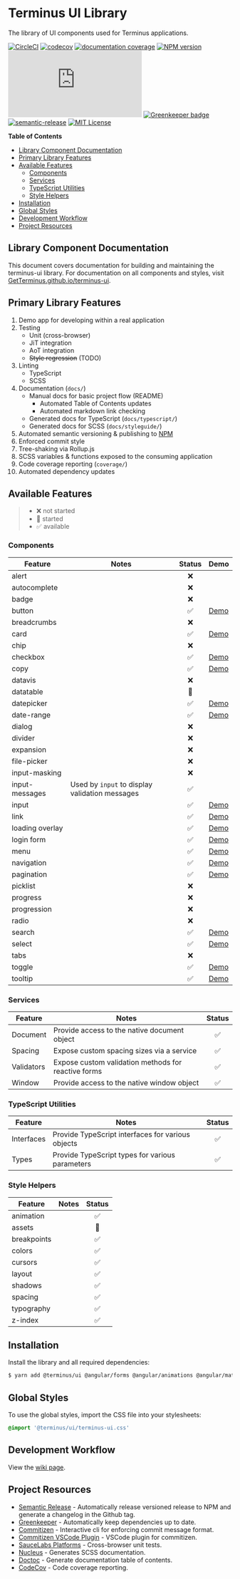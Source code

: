 # Terminus UI Library

The library of UI components used for Terminus applications.

[![CircleCI][circle-badge]][circle-link]
[![codecov][codecov-badge]][codecov-project]
[![documentation coverage][compodoc-badge]][docs-url]
[![NPM version][npm-version-image]][npm-url]
[![Library size][file-size-badge]][raw-distribution-js]
[![Greenkeeper badge][greenkeeper-badge]][greenkeeper]
[![semantic-release][semantic-release-badge]][semantic-release]
[![MIT License][license-image]][license-url]


<!-- START doctoc generated TOC please keep comment here to allow auto update -->
<!-- DON'T EDIT THIS SECTION, INSTEAD RE-RUN doctoc TO UPDATE -->
**Table of Contents**

- [Library Component Documentation](#library-component-documentation)
- [Primary Library Features](#primary-library-features)
- [Available Features](#available-features)
  - [Components](#components)
  - [Services](#services)
  - [TypeScript Utilities](#typescript-utilities)
  - [Style Helpers](#style-helpers)
- [Installation](#installation)
- [Global Styles](#global-styles)
- [Development Workflow](#development-workflow)
- [Project Resources](#project-resources)

<!-- END doctoc generated TOC please keep comment here to allow auto update -->


## Library Component Documentation

This document covers documentation for building and maintaining the terminus-ui library. For
documentation on all components and styles, visit [GetTerminus.github.io/terminus-ui][docs-url].


## Primary Library Features

1. Demo app for developing within a real application
1. Testing
    - Unit (cross-browser)
    - JiT integration
    - AoT integration
    - ~~Style regression~~ (TODO)
1. Linting
    - TypeScript
    - SCSS
1. Documentation (`docs/`)
    - Manual docs for basic project flow (README)
      - Automated Table of Contents updates
      - Automated markdown link checking
    - Generated docs for TypeScript (`docs/typescript/`)
    - Generated docs for SCSS (`docs/styleguide/`)
1. Automated semantic versioning & publishing to [NPM][npm-url]
1. Enforced commit style
1. Tree-shaking via Rollup.js
1. SCSS variables & functions exposed to the consuming application
1. Code coverage reporting (`coverage/`)
1. Automated dependency updates


## Available Features

> - :x: not started
> - :hammer: started
> - :white_check_mark: available

### Components

| Feature          | Notes                                                  | Status             | Demo                         |
|------------------|--------------------------------------------------------|        :---:       |------------------------------|
| alert            |                                                        |                :x: |                              |
| autocomplete     |                                                        |                :x: |                              |
| badge            |                                                        |                :x: |                              |
| button           |                                                        | :white_check_mark: |          [Demo][demo-button] |
| breadcrumbs      |                                                        |                :x: |                              |
| card             |                                                        | :white_check_mark: |            [Demo][demo-card] |
| chip             |                                                        |                :x: |                              |
| checkbox         |                                                        | :white_check_mark: |        [Demo][demo-checkbox] |
| copy             |                                                        | :white_check_mark: |            [Demo][demo-copy] |
| datavis          |                                                        |                :x: |                              |
| datatable        |                                                        |           :hammer: |                              |
| datepicker       |                                                        | :white_check_mark: |      [Demo][demo-datepicker] |
| date-range       |                                                        | :white_check_mark: |      [Demo][demo-date-range] |
| dialog           |                                                        |                :x: |                              |
| divider          |                                                        |                :x: |                              |
| expansion        |                                                        |                :x: |                              |
| file-picker      |                                                        |                :x: |                              |
| input-masking    |                                                        |                :x: |                              |
| input-messages   |         Used by `input` to display validation messages | :white_check_mark: |                              |
| input            |                                                        | :white_check_mark: |           [Demo][demo-input] |
| link             |                                                        | :white_check_mark: |            [Demo][demo-link] |
| loading overlay  |                                                        | :white_check_mark: | [Demo][demo-loading-overlay] |
| login form       |                                                        | :white_check_mark: |     [Demo][demo-log-in-form] |
| menu             |                                                        | :white_check_mark: |            [Demo][demo-menu] |
| navigation       |                                                        | :white_check_mark: |      [Demo][demo-navigation] |
| pagination       |                                                        | :white_check_mark: |      [Demo][demo-pagination] |
| picklist         |                                                        |                :x: |                              |
| progress         |                                                        |                :x: |                              |
| progression      |                                                        |                :x: |                              |
| radio            |                                                        |                :x: |                              |
| search           |                                                        | :white_check_mark: |          [Demo][demo-search] |
| select           |                                                        | :white_check_mark: |          [Demo][demo-select] |
| tabs             |                                                        |                :x: |                              |
| toggle           |                                                        | :white_check_mark: |          [Demo][demo-toggle] |
| tooltip          |                                                        | :white_check_mark: |         [Demo][demo-tooltip] |


### Services

| Feature          | Notes                                                  | Status             |
|------------------|--------------------------------------------------------|        :---:       |
| Document         |           Provide access to the native document object | :white_check_mark: |
| Spacing          |              Expose custom spacing sizes via a service | :white_check_mark: |
| Validators       |    Expose custom validation methods for reactive forms | :white_check_mark: |
| Window           |             Provide access to the native window object | :white_check_mark: |


### TypeScript Utilities

| Feature          | Notes                                                  | Status             |
|------------------|--------------------------------------------------------|        :---:       |
| Interfaces       |      Provide TypeScript interfaces for various objects | :white_check_mark: |
| Types            |        Provide TypeScript types for various parameters | :white_check_mark: |


### Style Helpers

| Feature          | Notes                                                  | Status             |
|------------------|--------------------------------------------------------|        :---:       |
| animation        |                                                        | :white_check_mark: |
| assets           |                                                        |           :hammer: |
| breakpoints      |                                                        | :white_check_mark: |
| colors           |                                                        | :white_check_mark: |
| cursors          |                                                        | :white_check_mark: |
| layout           |                                                        | :white_check_mark: |
| shadows          |                                                        | :white_check_mark: |
| spacing          |                                                        | :white_check_mark: |
| typography       |                                                        | :white_check_mark: |
| z-index          |                                                        | :white_check_mark: |


## Installation

Install the library and all required dependencies:

```bash
$ yarn add @terminus/ui @angular/forms @angular/animations @angular/material angular2-ladda hammerjs --exact
```


## Global Styles

To use the global styles, import the CSS file into your stylesheets:

```scss
@import '@terminus/ui/terminus-ui.css'
```


## Development Workflow

View the [wiki page][dev-wiki].


## Project Resources

- [Semantic Release][semantic-release] - Automatically release versioned release to NPM and generate
    a changelog in the Github tag.
- [Greenkeeper][greenkeeper] - Automatically keep dependencies up to date.
- [Commitizen][commitizen] - Interactive cli for enforcing commit message format.
- [Commitizen VSCode Plugin][commitizen_vsc] - VSCode plugin for commitizen.
- [SauceLabs Platforms][saucelab_platforms] - Cross-browser unit tests.
- [Nucleus][nucleus] - Generates SCSS documentation.
- [Doctoc][doctoc] - Generate documentation table of contents.
- [CodeCov][codecov] - Code coverage reporting.




<!-- LINKS -->

[compodoc-badge]: https://rawgit.com/GetTerminus/terminus-ui/master/docs/typescript/images/coverage-badge.svg
[docs-url]: https://getterminus.github.io/terminus-ui/
[license-image]: http://img.shields.io/badge/license-MIT-blue.svg
[license-url]: https://github.com/GetTerminus/terminus-ui/blob/master/LICENSE
[npm-url]: https://npmjs.org/package/@terminus/ui
[npm-version-image]: http://img.shields.io/npm/v/@terminus/ui.svg
[circle-badge]: https://circleci.com/gh/GetTerminus/terminus-ui/tree/master.svg?style=shield
[circle-link]: https://circleci.com/gh/GetTerminus/terminus-ui/tree/master
[greenkeeper-badge]: https://badges.greenkeeper.io/GetTerminus/terminus-ui.svg
[greenkeeper]: https://greenkeeper.io/
[semantic-release-badge]: https://img.shields.io/badge/%20%20%F0%9F%93%A6%F0%9F%9A%80-semantic--release-e10079.svg
[semantic-release]: https://github.com/semantic-release/semantic-release
[codecov-badge]: https://codecov.io/gh/GetTerminus/terminus-ui/branch/master/graph/badge.svg
[codecov-project]: https://codecov.io/gh/GetTerminus/terminus-ui
[file-size-badge]: http://img.badgesize.io/https://unpkg.com/@terminus/ui/bundles/ui.umd.min.js?compression=gzip
[raw-distribution-js]: https://unpkg.com/@terminus/ui/bundles/ui.umd.min.js
[commitizen]: https://github.com/commitizen
[commitizen_vsc]: https://github.com/commitizen
[saucelab_platforms]: https://saucelabs.com/platforms
[compodoc]: https://compodoc.github.io/website/
[compodoc_comments]: https://compodoc.github.io/website/guides/comments.html
[nucleus]: https://github.com/holidaypirates/nucleus/
[nucleus_annotation]: https://holidaypirates.github.io/nucleus/annotation-reference.html
[doctoc]: https://github.com/thlorenz/doctoc
[codecov]: https://codecov.io
[codecov_browser]: https://docs.codecov.io/docs/browser-extension
[semantic-release-video]: https://youtu.be/tc2UgG5L7WM
[markdown]: https://daringfireball.net/projects/markdown/syntax
[conventional-changelog]: https://github.com/conventional-changelog/conventional-changelog/blob/v0.5.3/conventions/angular.md
[commitizen-cli]: https://github.com/commitizen/cz-cli
[validate-commit-msg]: https://github.com/kentcdodds/validate-commit-msg
[ui-npm]: https://www.npmjs.com/package/@terminus/ui
[ui-github]: https://github.com/GetTerminus/terminus-ui
[semver]: http://semver.org/
[generator]: https://github.com/GetTerminus/generator-terminus-ui
[component-demo-screenshot]: https://user-images.githubusercontent.com/270193/28672864-f05b73cc-72ae-11e7-8ead-efd1ee008f43.png
[unpkg-terminus]: https://unpkg.com/@terminus/ui/
[pkg-json]: https://github.com/GetTerminus/terminus-ui/blob/master/package.json
[dev-wiki]: https://github.com/GetTerminus/terminus-ui/wiki/Development-Workflow

<!-- Demos -->
[demo-button]: https://terminus-ui-demos.stackblitz.io/components/button
[demo-link]: https://terminus-ui-demos.stackblitz.io/components/link
[demo-checkbox]: https://terminus-ui-demos.stackblitz.io/components/checkbox
[demo-copy]: https://terminus-ui-demos.stackblitz.io/components/copy
[demo-datepicker]: https://terminus-ui-demos.stackblitz.io/components/datepicker
[demo-date-range]: https://terminus-ui-demos.stackblitz.io/components/date-range
[demo-input]: https://terminus-ui-demos.stackblitz.io/components/input
[demo-log-in-form]: https://terminus-ui-demos.stackblitz.io/components/log-in-form
[demo-menu]: https://terminus-ui-demos.stackblitz.io/components/menu
[demo-pagination]: https://terminus-ui-demos.stackblitz.io/components/pagination
[demo-select]: https://terminus-ui-demos.stackblitz.io/components/select
[demo-toggle]: https://terminus-ui-demos.stackblitz.io/components/toggle
[demo-navigation]: https://terminus-ui-demos.stackblitz.io/components/navigation
[demo-loading-overlay]: https://terminus-ui-demos.stackblitz.io/components/loading-overlay
[demo-search]: https://terminus-ui-demos.stackblitz.io/components/search
[demo-card]: https://terminus-ui-demos.stackblitz.io/components/card
[demo-tooltip]: https://terminus-ui-demos.stackblitz.io/components/tooltip

